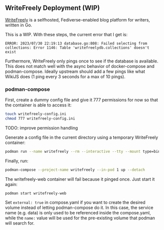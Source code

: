 ## WriteFreely Deployment (WIP)

[WriteFreely](https://writefreely.org/) is a selfhosted, Fediverse-enabled
blog platform for writers, written in Go.

This is a WIP. With these steps, the current error that I get is:

```
ERROR: 2023/07/30 22:19:13 database.go:808: Failed selecting from collections: Error 1146: Table 'writefreelydb.collections' doesn't exist
```

Furthermore, WriteFreely only pings once to see if the database is available.
This does not match well with the async behavior of docker-compose and
podman-compose. Ideally upstream should add a few pings like what WikiJS does
(1 ping every 3 seconds for a max of 10 pings).

### podman-compose

First, create a dummy config file and give it 777 permissions for now so that
the container is able to access it:

```bash
touch writefreely-config.ini
chmod 777 writefreely-config.ini
```

TODO: improve permission handling

Generate a config file in the current directory using a temporary WriteFreely
container:

```bash
podman run --name writefreely --rm --interactive --tty --mount type=bind,source=./writefreely-config.ini,destination=/go/config.ini,rw docker.io/writeas/writefreely:latest config generate
```

Finally, run:

```bash
podman-compose --project-name writefreely --in-pod 1 up --detach
```

The writefreely-web container will fail because it pinged once. Just start it again:

```bash
podman start writefreely-web
```

Set `external: true` in compose.yaml if you want to create the desired volume
instead of letting podman-compose do it. In this case, the service name
(e.g. data) is only used to be referenced inside the compose.yaml, while the
`name:` value will be used for the pre-existing volume that podman will search for.
